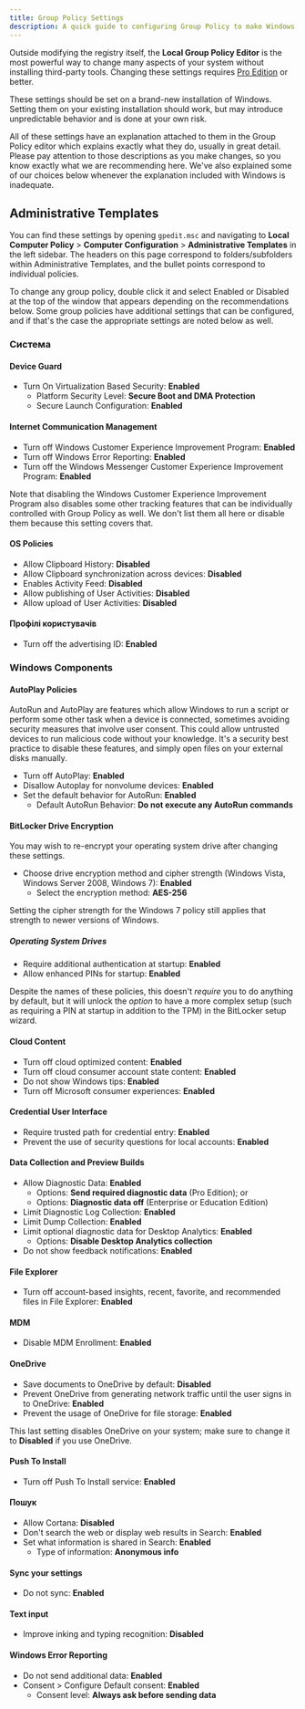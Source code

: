 ```yaml
---
title: Group Policy Settings
description: A quick guide to configuring Group Policy to make Windows a bit more privacy respecting.
---
```


Outside modifying the registry itself, the **Local Group Policy Editor** is the most powerful way to change many aspects of your system without installing third-party tools. Changing these settings requires [Pro Edition](index.md#windows-editions) or better.

These settings should be set on a brand-new installation of Windows. Setting them on your existing installation should work, but may introduce unpredictable behavior and is done at your own risk.

All of these settings have an explanation attached to them in the Group Policy editor which explains exactly what they do, usually in great detail. Please pay attention to those descriptions as you make changes, so you know exactly what we are recommending here. We've also explained some of our choices below whenever the explanation included with Windows is inadequate.

## Administrative Templates

You can find these settings by opening `gpedit.msc` and navigating to **Local Computer Policy** > **Computer Configuration** > **Administrative Templates** in the left sidebar. The headers on this page correspond to folders/subfolders within Administrative Templates, and the bullet points correspond to individual policies.

To change any group policy, double click it and select Enabled or Disabled at the top of the window that appears depending on the recommendations below. Some group policies have additional settings that can be configured, and if that's the case the appropriate settings are noted below as well.

### Система

#### Device Guard

- Turn On Virtualization Based Security: **Enabled**
  - Platform Security Level: **Secure Boot and DMA Protection**
  - Secure Launch Configuration: **Enabled**

#### Internet Communication Management

- Turn off Windows Customer Experience Improvement Program: **Enabled**
- Turn off Windows Error Reporting: **Enabled**
- Turn off the Windows Messenger Customer Experience Improvement Program: **Enabled**

Note that disabling the Windows Customer Experience Improvement Program also disables some other tracking features that can be individually controlled with Group Policy as well. We don't list them all here or disable them because this setting covers that.

#### OS Policies

- Allow Clipboard History: **Disabled**
- Allow Clipboard synchronization across devices: **Disabled**
- Enables Activity Feed: **Disabled**
- Allow publishing of User Activities: **Disabled**
- Allow upload of User Activities: **Disabled**

#### Профілі користувачів

- Turn off the advertising ID: **Enabled**

### Windows Components

#### AutoPlay Policies

AutoRun and AutoPlay are features which allow Windows to run a script or perform some other task when a device is connected, sometimes avoiding security measures that involve user consent. This could allow untrusted devices to run malicious code without your knowledge. It's a security best practice to disable these features, and simply open files on your external disks manually.

- Turn off AutoPlay: **Enabled**
- Disallow Autoplay for nonvolume devices: **Enabled**
- Set the default behavior for AutoRun: **Enabled**
  - Default AutoRun Behavior: **Do not execute any AutoRun commands**

#### BitLocker Drive Encryption

You may wish to re-encrypt your operating system drive after changing these settings.

- Choose drive encryption method and cipher strength (Windows Vista, Windows Server 2008, Windows 7): **Enabled**
  - Select the encryption method: **AES-256**

Setting the cipher strength for the Windows 7 policy still applies that strength to newer versions of Windows.

##### Operating System Drives

- Require additional authentication at startup: **Enabled**
- Allow enhanced PINs for startup: **Enabled**

Despite the names of these policies, this doesn't _require_ you to do anything by default, but it will unlock the _option_ to have a more complex setup (such as requiring a PIN at startup in addition to the TPM) in the BitLocker setup wizard.

#### Cloud Content

- Turn off cloud optimized content: **Enabled**
- Turn off cloud consumer account state content: **Enabled**
- Do not show Windows tips: **Enabled**
- Turn off Microsoft consumer experiences: **Enabled**

#### Credential User Interface

- Require trusted path for credential entry: **Enabled**
- Prevent the use of security questions for local accounts: **Enabled**

#### Data Collection and Preview Builds

- Allow Diagnostic Data: **Enabled**
  - Options: **Send required diagnostic data** (Pro Edition); or
  - Options: **Diagnostic data off** (Enterprise or Education Edition)
- Limit Diagnostic Log Collection: **Enabled**
- Limit Dump Collection: **Enabled**
- Limit optional diagnostic data for Desktop Analytics: **Enabled**
  - Options: **Disable Desktop Analytics collection**
- Do not show feedback notifications: **Enabled**

#### File Explorer

- Turn off account-based insights, recent, favorite, and recommended files in File Explorer: **Enabled**

#### MDM

- Disable MDM Enrollment: **Enabled**

#### OneDrive

- Save documents to OneDrive by default: **Disabled**
- Prevent OneDrive from generating network traffic until the user signs in to OneDrive: **Enabled**
- Prevent the usage of OneDrive for file storage: **Enabled**

This last setting disables OneDrive on your system; make sure to change it to **Disabled** if you use OneDrive.

#### Push To Install

- Turn off Push To Install service: **Enabled**

#### Пошук

- Allow Cortana: **Disabled**
- Don't search the web or display web results in Search: **Enabled**
- Set what information is shared in Search: **Enabled**
  - Type of information: **Anonymous info**

#### Sync your settings

- Do not sync: **Enabled**

#### Text input

- Improve inking and typing recognition: **Disabled**

#### Windows Error Reporting

- Do not send additional data: **Enabled**
- Consent > Configure Default consent: **Enabled**
  - Consent level: **Always ask before sending data**
